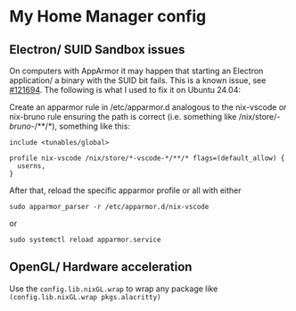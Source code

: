 # My Home Manager config

## Electron/ SUID Sandbox issues
On computers with AppArmor it may happen that starting an Electron application/ a binary with the SUID bit fails. This is a known issue, see [#121694](https://github.com/NixOS/nixpkgs/issues/121694). The following is what I used to fix it on Ubuntu 24.04:

Create an apparmor rule in /etc/apparmor.d analogous to the nix-vscode or nix-bruno rule ensuring the path is correct (i.e. something like /nix/store/*-bruno-*/**/*), something like this:

```apparmor
include <tunables/global>

profile nix-vscode /nix/store/*-vscode-*/**/* flags=(default_allow) {
  userns,
}
```

After that, reload the specific apparmor profile or all with either

    sudo apparmor_parser -r /etc/apparmor.d/nix-vscode

or

    sudo systemctl reload apparmor.service

## OpenGL/ Hardware acceleration
Use the `config.lib.nixGL.wrap` to wrap any package like `(config.lib.nixGL.wrap pkgs.alacritty)`